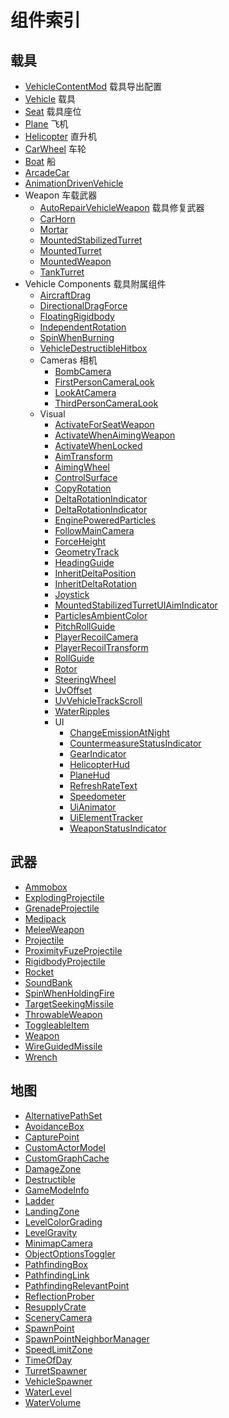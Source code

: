 # 组件索引
## 载具
- [VehicleContentMod](./VehicleContentMod.md) 载具导出配置
- [Vehicle](./Vehicle.md) 载具
- [Seat](./Seat.md) 载具座位
- [Plane](./Plane.md) 飞机
- [Helicopter](./Helicopter.md) 直升机
- [CarWheel](./CarWheel.md) 车轮
- [Boat](./Boat.md) 船
- [ArcadeCar](./ArcadeCar.md)
- [AnimationDrivenVehicle](./AnimationDrivenVehicle.md)
- Weapon 车载武器
    - [AutoRepairVehicleWeapon](./AutoRepairVehicleWeapon.md) 载具修复武器
    - [CarHorn](./CarHorn.md)
    - [Mortar](./Mortar.md)
    - [MountedStabilizedTurret](./MountedStabilizedTurret.md)
    - [MountedTurret](./MountedTurret.md)
    - [MountedWeapon](./MountedWeapon.md)
    - [TankTurret](./TankTurret.md)
- Vehicle Components 载具附属组件
    - [AircraftDrag](./AircraftDrag.md)
    - [DirectionalDragForce](./DirectionalDragForce.md)
    - [FloatingRigidbody](./FloatingRigidbody.md)
    - [IndependentRotation](./IndependentRotation.md)
    - [SpinWhenBurning](./SpinWhenBurning.md)
    - [VehicleDestructibleHitbox](./VehicleDestructibleHitbox.md)
    - Cameras 相机
        - [BombCamera](./BombCamera.md)
        - [FirstPersonCameraLook](./FirstPersonCameraLook.md)
        - [LookAtCamera](./LookAtCamera.md)
        - [ThirdPersonCameraLook](./ThirdPersonCameraLook.md)
    - Visual 
        - [ActivateForSeatWeapon](./ActivateForSeatWeapon.md)
        - [ActivateWhenAimingWeapon](./ActivateWhenAimingWeapon.md)
        - [ActivateWhenLocked](./ActivateWhenLocked.md)
        - [AimTransform](./AimTransform.md)
        - [AimingWheel](./AimingWheel.md)
        - [ControlSurface](./ControlSurface.md)
        - [CopyRotation](./CopyRotation.md)
        - [DeltaRotationIndicator](./VisualDeltaRotationIndicator/.md)
        - [DeltaRotationIndicator](./VisualDeltaRotationIndicator.md)
        - [EnginePoweredParticles](./EnginePoweredParticles.md)
        - [FollowMainCamera](./FollowMainCamera.md)
        - [ForceHeight](./ForceHeight.md)
        - [GeometryTrack](./GeometryTrack.md)
        - [HeadingGuide](./HeadingGuide.md)
        - [InheritDeltaPosition](./VisualInheritDeltaPosition/.md)
        - [InheritDeltaRotation](./InheritDeltaRotation.md)
        - [Joystick](./Joystick.md)
        - [MountedStabilizedTurretUIAimIndicator](./MountedStabilizedTurretUIAimIndicator.md)
        - [ParticlesAmbientColor](./ParticlesAmbientColor.md)
        - [PitchRollGuide](./PitchRollGuide.md)
        - [PlayerRecoilCamera](./PlayerRecoilCamera.md)
        - [PlayerRecoilTransform](./PlayerRecoilTransform.md)
        - [RollGuide](./RollGuide.md)
        - [Rotor](./Rotor.md)
        - [SteeringWheel](./SteeringWheel.md)
        - [UvOffset](./UvOffset.md)
        - [UvVehicleTrackScroll](./UvVehicleTrackScroll.md)
        - [WaterRipples](./WaterRipples.md)
        - UI
            - [ChangeEmissionAtNight](./ChangeEmissionAtNight.md)
            - [CountermeasureStatusIndicator](./CountermeasureStatusIndicator.md)
            - [GearIndicator](./GearIndicator.md)
            - [HelicopterHud](./HelicopterHud.md)
            - [PlaneHud](./PlaneHud.md)
            - [RefreshRateText](./RefreshRateText.md)
            - [Speedometer](./Speedometer.md)
            - [UiAnimator](./UiAnimator.md)
            - [UiElementTracker](./UiElementTracker.md)
            - [WeaponStatusIndicator](./WeaponStatusIndicator.md)

## 武器
- [Ammobox](./Ammobox.md)
- [ExplodingProjectile](./ExplodingProjectile.md)
- [GrenadeProjectile](./GrenadeProjectile.md)
- [Medipack](./Medipack.md)
- [MeleeWeapon](./MeleeWeapon.md)
- [Projectile](./Projectile.md)
- [ProximityFuzeProjectile](./ProximityFuzeProjectile.md)
- [RigidbodyProjectile](./RigidbodyProjectile.md)
- [Rocket](./Rocket.md)
- [SoundBank](./SoundBank.md)
- [SpinWhenHoldingFire](./SpinWhenHoldingFire.md)
- [TargetSeekingMissile](./TargetSeekingMissile.md)
- [ThrowableWeapon](./ThrowableWeapon.md)
- [ToggleableItem](./ToggleableItem.md)
- [Weapon](./Weapon.md)
- [WireGuidedMissile](./WireGuidedMissile.md)
- [Wrench](./Wrench.md)

## 地图
- [AlternativePathSet](./AlternativePathSet.md)
- [AvoidanceBox](./AvoidanceBox.md)
- [CapturePoint](./CapturePoint.md)
- [CustomActorModel](./CustomActorModel.md)
- [CustomGraphCache](./CustomGraphCache.md)
- [DamageZone](./DamageZone.md)
- [Destructible](./Destructible.md)
- [GameModeInfo](./GameModeInfo.md)
- [Ladder](./Ladder.md)
- [LandingZone](./LandingZone.md)
- [LevelColorGrading](./LevelColorGrading.md)
- [LevelGravity](./LevelGravity.md)
- [MinimapCamera](./MinimapCamera.md)
- [ObjectOptionsToggler](./ObjectOptionsToggler.md)
- [PathfindingBox](./PathfindingBox.md)
- [PathfindingLink](./PathfindingLink.md)
- [PathfindingRelevantPoint](./PathfindingRelevantPoint.md)
- [ReflectionProber](./ReflectionProber.md)
- [ResupplyCrate](./ResupplyCrate.md)
- [SceneryCamera](./SceneryCamera.md)
- [SpawnPoint](./SpawnPoint.md)
- [SpawnPointNeighborManager](./SpawnPointNeighborManager.md)
- [SpeedLimitZone](./SpeedLimitZone.md)
- [TimeOfDay](./TimeOfDay.md)
- [TurretSpawner](./TurretSpawner.md)
- [VehicleSpawner](./VehicleSpawner.md)
- [WaterLevel](./WaterLevel.md)
- [WaterVolume](./WaterVolume.md)
